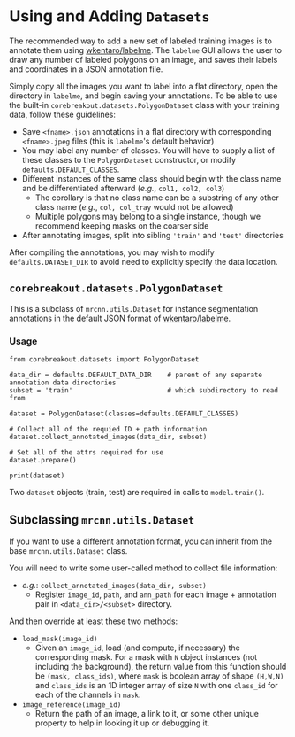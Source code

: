 # Using and Adding `Datasets`

The recommended way to add a new set of labeled training images is to annotate them using [wkentaro/labelme](https://github.com/wkentaro/labelme). The `labelme` GUI allows the user to draw any number of labeled polygons on an image, and saves their labels and coordinates in a JSON annotation file.

Simply copy all the images you want to label into a flat directory, open the directory in `labelme`, and begin saving your annotations. To be able to use the built-in `corebreakout.datasets.PolygonDataset` class with your training data, follow these guidelines:

- Save `<fname>.json` annotations in a flat directory with corresponding `<fname>.jpeg` files (this is `labelme`'s default behavior)
- You may label any number of classes. You will have to supply a list of these classes to the `PolygonDataset` constructor, or modify `defaults.DEFAULT_CLASSES`.
- Different instances of the same class should begin with the class name and be differentiated afterward (*e.g.*, `col1, col2, col3`)
  - The corollary is that no class name can be a substring of any other class name (*e.g.*, `col, col_tray` would not be allowed)
  - Multiple polygons may belong to a single instance, though we recommend keeping masks on the coarser side
- After annotating images, split into sibling `'train'` and `'test'` directories

After compiling the annotations, you may wish to modify `defaults.DATASET_DIR` to avoid need to explicitly specify the data location.

## `corebreakout.datasets.PolygonDataset`

This is a subclass of `mrcnn.utils.Dataset` for instance segmentation annotations in the default JSON format of [wkentaro/labelme](https://github.com/wkentaro/labelme).

### Usage

```
from corebreakout.datasets import PolygonDataset

data_dir = defaults.DEFAULT_DATA_DIR    # parent of any separate annotation data directories
subset = 'train'                        # which subdirectory to read from

dataset = PolygonDataset(classes=defaults.DEFAULT_CLASSES)

# Collect all of the requied ID + path information
dataset.collect_annotated_images(data_dir, subset)

# Set all of the attrs required for use
dataset.prepare()

print(dataset)
```

Two `dataset` objects (train, test) are required in calls to `model.train()`.

## Subclassing `mrcnn.utils.Dataset`

If you want to use a different annotation format, you can inherit from the base `mrcnn.utils.Dataset` class.

You will need to write some user-called method to collect file information:
- *e.g.*: `collect_annotated_images(data_dir, subset)`
  - Register `image_id`, `path`, and `ann_path` for each image + annotation pair in `<data_dir>/<subset>` directory.

And then override at least these two methods:
- `load_mask(image_id)`
  - Given an `image_id`, load (and compute, if necessary) the corresponding mask. For a mask with `N` object instances (not including the background), the return value from this function should be `(mask, class_ids)`, where `mask` is boolean array of shape `(H,W,N)` and `class_ids` is an 1D integer array of size `N` with one `class_id` for each of the channels in `mask`.
- `image_reference(image_id)`
  - Return the path of an image, a link to it, or some other unique property to help in looking it up or debugging it.
